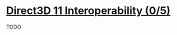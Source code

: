 # [Direct3D 11 Interoperability (0/5)](https://docs.nvidia.com/cuda/archive/11.3.0/cuda-runtime-api/group__CUDART__D3D11.html#group__CUDART__D3D11)

TODO
